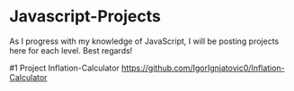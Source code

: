 # Javascript-Projects
As I progress with my knowledge of JavaScript, I will be posting projects here for each level. Best regards!

#1 Project Inflation-Calculator
https://github.com/IgorIgnjatovic0/Inflation-Calculator
